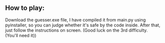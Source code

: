 ## How to play:
Download the guesser.exe file, I have compiled it from main.py using pyinstaller, so you can judge whether it's safe by the code inside.
After that, just follow the instructions on screen. (Good luck on the 3rd difficulty. (You'll need it))
